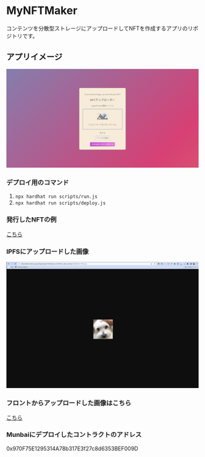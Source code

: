 # MyNFTMaker
コンテンツを分散型ストレージにアップロードしてNFTを作成するアプリのリポジトリです。

## アプリイメージ
 <img src="./assets/image.png">

### デプロイ用のコマンド
 1. `npx hardhat run scripts/run.js`
 2. `npx hardhat run scripts/deploy.js`

### 発行したNFTの例
 <a href="https://testnets.opensea.io/assets/mumbai/0x5e86a9f80e4dec74573fe75f62090cb28a1b5760/1">こちら</a>

### IPFSにアップロードした画像
 <img src="./assets/ipfs.png">

### フロントからアップロードした画像はこちら
 <a href="https://testnets.opensea.io/assets/mumbai/0x970f75e1295314a78b317e3f27c8d6353bef009d/0">こちら</a>

### Munbaiにデプロイしたコントラクトのアドレス
  0x970F75E1295314A78b317E3f27c8d6353BEF009D

